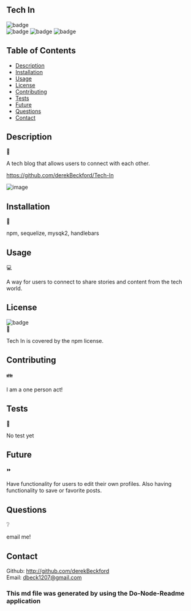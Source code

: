 ## Tech In

  ![badge](https://img.shields.io/badge/license-npm-brightgreen) </br>
  ![badge](https://img.shields.io/tokei/lines/github/derekBeckford/tech-in)
![badge](https://img.shields.io/github/languages/top/derekBeckford/tech-in)
![badge](https://img.shields.io/github/last-commit/derekBeckford/tech-in)

  ## Table of Contents 

  - [Description](#description)
  - [Installation](#installation)
  - [Usage](#usage)
  - [License](#license)
  - [Contributing](#contributing)
  - [Tests](#tests)
  - [Future](#future)
  - [Questions](#questions)
  - [Contact](#contact)

  ## Description   
  📝
  
  A tech blog that allows users to connect with each other. 
  
  https://github.com/derekBeckford/Tech-In
  
  ![image](https://user-images.githubusercontent.com/82908627/129504655-ca6ce6fd-58cc-4992-b8aa-994cfa0041d4.png)

  ## Installation 
  🔽
  
  npm, sequelize, mysqk2, handlebars

  ## Usage 
  💻
  
  A way for users to connect to share stories and content from the tech world. 

  ##  License 
  ![badge](https://img.shields.io/badge/license-npm-brightgreen) </br>
  📎
  
  Tech In is covered by the npm license.
  
  ## Contributing 
  👪
  
  I am a one person act!

  ## Tests  
  📝
  
  No test yet
  
  ## Future  
  ⏩
  
  Have functionality for users to edit their own profiles. Also having functionality to save or favorite posts. 

  ## Questions  
  ❔
  
  email me!
  
  ## Contact
  Github: http://github.com/derekBeckford </br>
  Email: dbeck1207@gmail.com


  ### This md file was generated by using the Do-Node-Readme application

